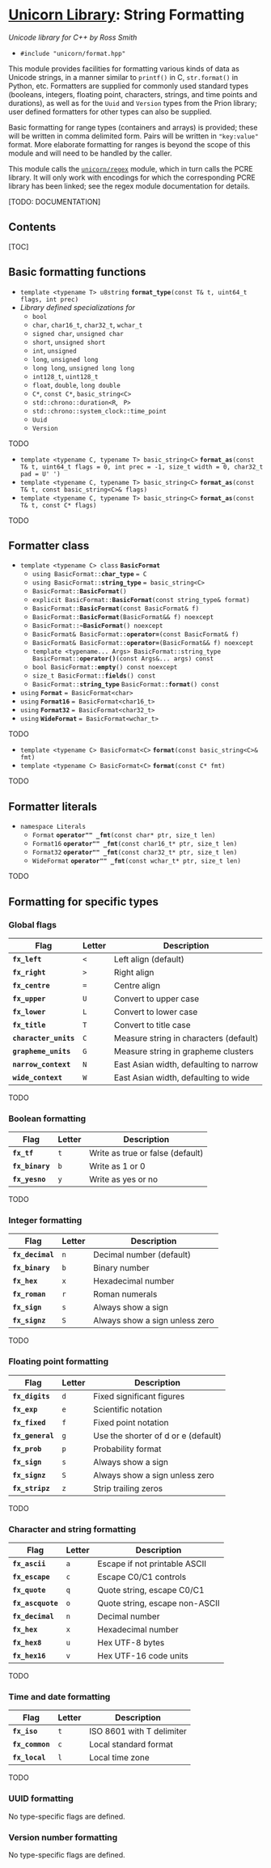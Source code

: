 # [Unicorn Library](index.html): String Formatting #

_Unicode library for C++ by Ross Smith_

* `#include "unicorn/format.hpp"`

This module provides facilities for formatting various kinds of data as
Unicode strings, in a manner similar to `printf()` in C, `str.format()` in
Python, etc. Formatters are supplied for commonly used standard types
(booleans, integers, floating point, characters, strings, and time points and
durations), as well as for the `Uuid` and `Version` types from the Prion
library; user defined formatters for other types can also be supplied.

Basic formatting for range types (containers and arrays) is provided; these
will be written in comma delimited form. Pairs will be written in
`"key:value"` format. More elaborate formatting for ranges is beyond the scope
of this module and will need to be handled by the caller.

This module calls the [`unicorn/regex`](regex.html) module, which in turn
calls the PCRE library. It will only work with encodings for which the
corresponding PCRE library has been linked; see the regex module documentation
for details.

[TODO: DOCUMENTATION]

## Contents ##

[TOC]

## Basic formatting functions ##

* `template <typename T> u8string` **`format_type`**`(const T& t, uint64_t flags, int prec)`
* _Library defined specializations for_
    * `bool`
    * `char`, `char16_t`, `char32_t`, `wchar_t`
    * `signed char`, `unsigned char`
    * `short`, `unsigned short`
    * `int`, `unsigned`
    * `long`, `unsigned long`
    * `long long`, `unsigned long long`
    * `int128_t`, `uint128_t`
    * `float`, `double`, `long double`
    * `C*`, `const C*`, `basic_string<C>`
    * `std::chrono::duration<R`, ` P>`
    * `std::chrono::system_clock::time_point`
    * `Uuid`
    * `Version`

TODO

* `template <typename C, typename T> basic_string<C>` **`format_as`**`(const T& t, uint64_t flags = 0, int prec = -1, size_t width = 0, char32_t pad = U' ')`
* `template <typename C, typename T> basic_string<C>` **`format_as`**`(const T& t, const basic_string<C>& flags)`
* `template <typename C, typename T> basic_string<C>` **`format_as`**`(const T& t, const C* flags)`

TODO

## Formatter class ##

* `template <typename C> class` **`BasicFormat`**
    * `using BasicFormat::`**`char_type`** `= C`
    * `using BasicFormat::`**`string_type`** `= basic_string<C>`
    * `BasicFormat::`**`BasicFormat`**`()`
    * `explicit BasicFormat::`**`BasicFormat`**`(const string_type& format)`
    * `BasicFormat::`**`BasicFormat`**`(const BasicFormat& f)`
    * `BasicFormat::`**`BasicFormat`**`(BasicFormat&& f) noexcept`
    * `BasicFormat::`**`~BasicFormat`**`() noexcept`
    * `BasicFormat& BasicFormat::`**`operator=`**`(const BasicFormat& f)`
    * `BasicFormat& BasicFormat::`**`operator=`**`(BasicFormat&& f) noexcept`
    * `template <typename... Args> BasicFormat::string_type BasicFormat::`**`operator()`**`(const Args&... args) const`
    * `bool BasicFormat::`**`empty`**`() const noexcept`
    * `size_t BasicFormat::`**`fields`**`() const`
    * `BasicFormat::`**`string_type`** `BasicFormat::`**`format`**`() const`
* `using` **`Format`** `= BasicFormat<char>`
* `using` **`Format16`** `= BasicFormat<char16_t>`
* `using` **`Format32`** `= BasicFormat<char32_t>`
* `using` **`WideFormat`** `= BasicFormat<wchar_t>`

TODO

* `template <typename C> BasicFormat<C>` **`format`**`(const basic_string<C>& fmt)`
* `template <typename C> BasicFormat<C>` **`format`**`(const C* fmt)`

TODO

## Formatter literals ##

* `namespace Literals`
    * `Format` **`operator"" _fmt`**`(const char* ptr, size_t len)`
    * `Format16` **`operator"" _fmt`**`(const char16_t* ptr, size_t len)`
    * `Format32` **`operator"" _fmt`**`(const char32_t* ptr, size_t len)`
    * `WideFormat` **`operator"" _fmt`**`(const wchar_t* ptr, size_t len)`

TODO

## Formatting for specific types ##

### Global flags ###

Flag                   | Letter  | Description
----                   | ------  | -----------
**`fx_left`**          |`<`      | Left align (default)
**`fx_right`**         |`>`      | Right align
**`fx_centre`**        |`=`      | Centre align
**`fx_upper`**         |`U`      | Convert to upper case
**`fx_lower`**         |`L`      | Convert to lower case
**`fx_title`**         |`T`      | Convert to title case
**`character_units`**  |`C`      | Measure string in characters (default)
**`grapheme_units`**   |`G`      | Measure string in grapheme clusters
**`narrow_context`**   |`N`      | East Asian width, defaulting to narrow
**`wide_context`**     |`W`      | East Asian width, defaulting to wide

TODO

### Boolean formatting ###

Flag             | Letter  | Description
----             | ------  | -----------
**`fx_tf`**      |`t`      | Write as true or false (default)
**`fx_binary`**  |`b`      | Write as 1 or 0
**`fx_yesno`**   |`y`      | Write as yes or no

TODO

### Integer formatting ###

Flag              | Letter  | Description
----              | ------  | -----------
**`fx_decimal`**  |`n`      | Decimal number (default)
**`fx_binary`**   |`b`      | Binary number
**`fx_hex`**      |`x`      | Hexadecimal number
**`fx_roman`**    |`r`      | Roman numerals
**`fx_sign`**     |`s`      | Always show a sign
**`fx_signz`**    |`S`      | Always show a sign unless zero

TODO

### Floating point formatting ###

Flag              | Letter  | Description
----              | ------  | -----------
**`fx_digits`**   |`d`      | Fixed significant figures
**`fx_exp`**      |`e`      | Scientific notation
**`fx_fixed`**    |`f`      | Fixed point notation
**`fx_general`**  |`g`      | Use the shorter of d or e (default)
**`fx_prob`**     |`p`      | Probability format
**`fx_sign`**     |`s`      | Always show a sign
**`fx_signz`**    |`S`      | Always show a sign unless zero
**`fx_stripz`**   |`z`      | Strip trailing zeros

TODO

### Character and string formatting ###

Flag               | Letter  | Description
----               | ------  | -----------
**`fx_ascii`**     |`a`      | Escape if not printable ASCII
**`fx_escape`**    |`c`      | Escape C0/C1 controls
**`fx_quote`**     |`q`      | Quote string, escape C0/C1
**`fx_ascquote`**  |`o`      | Quote string, escape non-ASCII
**`fx_decimal`**   |`n`      | Decimal number
**`fx_hex`**       |`x`      | Hexadecimal number
**`fx_hex8`**      |`u`      | Hex UTF-8 bytes
**`fx_hex16`**     |`v`      | Hex UTF-16 code units

TODO

### Time and date formatting ###

Flag             | Letter  | Description
----             | ------  | -----------
**`fx_iso`**     |`t`      | ISO 8601 with T delimiter
**`fx_common`**  |`c`      | Local standard format
**`fx_local`**   |`l`      | Local time zone

TODO

### UUID formatting ###

No type-specific flags are defined.

### Version number formatting ###

No type-specific flags are defined.
